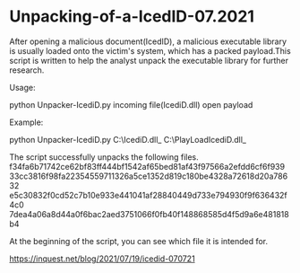 # Unpacking-of-a-IcedID-07.2021

After opening a malicious document(IcedID), a malicious executable library is usually loaded onto the victim's system, which has a packed payload.This script is written to help the analyst unpack the executable library for further research.

Usage:

python Unpacker-IcediD.py incoming file(IcediD.dll)   open payload

Example:

python Unpacker-IcediD.py C:\IcediD.dll_  C:\PlayLoadIcediD.dll_
  
 

The script successfully unpacks the following files.
f34fa6b71742ce62bf83ff444bf1542af65bed81af43f97566a2efdd6cf6f939
33cc3816f98fa22354559711326a5ce1352d819c180be4328a72618d20a78632
e5c30832f0cd52c7b10e933e441041af28840449d733e794930f9f636432f4c0
7dea4a06a8d44a0f6bac2aed3751066f0fb40f148868585d4f5d9a6e481818b4
    
At the beginning of the script, you can see which file it is intended for.

https://inquest.net/blog/2021/07/19/icedid-070721
